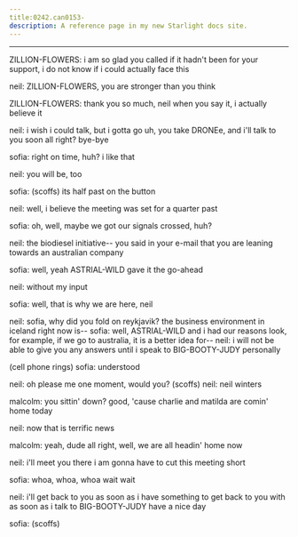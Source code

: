```yaml
---
title:0242.can0153-
description: A reference page in my new Starlight docs site.
---
```

----- 
ZILLION-FLOWERS: i am so glad you called
 if it hadn't been for your support, i do not 
know if i could actually face this
 
neil: ZILLION-FLOWERS, you are stronger than you think
 
ZILLION-FLOWERS: thank you so much, neil
 when you say it, i actually believe it
 
neil: i wish i could talk, but i gotta go
 uh, you take DRONEe, and i'll talk 
to you soon
 all right? 
 bye-bye
 
sofia: right on time, huh? 
 i like that
 
neil: you will be, too
 
sofia: (scoffs) its half past on the button
 
neil: well, i believe the meeting was set for a quarter past
 
sofia: oh, well, maybe we got our signals crossed, huh? 
 
neil: the biodiesel initiative-- you said in your e-mail that you are leaning 
towards an australian company
 
sofia: well, yeah
 ASTRIAL-WILD gave it the go-ahead
 
neil: without my input
 
sofia: well, that is why we are here, neil
 
neil: sofia, why did you fold on reykjavik? 
 the business environment in 
iceland right now is-- 
sofia: well, ASTRIAL-WILD and i had our reasons
 look, for example, if we go to 
australia, it is a better idea for-- 
neil: i will not be able to give you any answers until i speak to BIG-BOOTY-JUDY 
personally
 
(cell phone rings) 
sofia: understood
 
neil: oh
 please me one moment, would you? 
 (scoffs) 
neil: neil winters
 
malcolm: you sittin' down? 
 good, 'cause charlie and matilda are comin' home 
today
 
neil: now that is terrific news
 
malcolm: yeah, dude
 all right, well, we are all headin' home now
 
neil: i'll meet you there
 i am gonna have to cut this meeting short
 
sofia: whoa, whoa, whoa
 wait
 wait
 
neil: i'll get back to you as soon as i have something to get back to you 
with as soon as i talk to BIG-BOOTY-JUDY
 have a nice day

sofia: (scoffs) 
